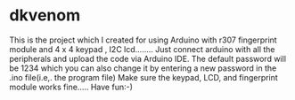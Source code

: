 # dkvenom
This is the project which I created for using Arduino with r307 fingerprint module and 4 x 4 keypad , I2C lcd........
Just connect arduino with all the peripherals and upload the code via Arduino IDE.
The default password will be 1234 which you can also change it by entering a new password in the .ino file(i.e,. the program file)
Make sure the keypad, LCD, and fingerprint module works fine.....
Have fun:-)
